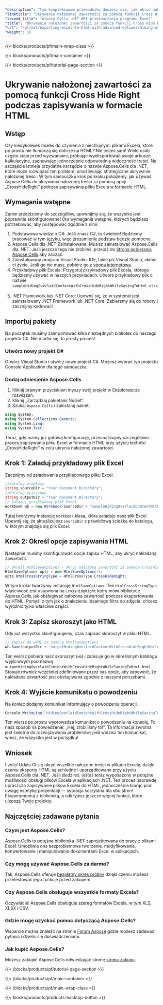 ```yaml
---
"description": "tym kompleksowym przewodniku dowiesz się, jak ukryć nakładaną zawartość w programie Excel podczas zapisywania w formacie HTML za pomocą Aspose.Cells dla platformy .NET."
"linktitle": "Ukrywanie nałożonej zawartości za pomocą funkcji Cross Hide Right podczas zapisywania w formacie HTML"
"second_title": "Aspose.Cells .NET API przetwarzania programu Excel"
"title": "Ukrywanie nałożonej zawartości za pomocą funkcji Cross Hide Right podczas zapisywania w formacie HTML"
"url": "/pl/net/exporting-excel-to-html-with-advanced-options/hiding-overlaid-content-with-cross-hide-right/"
"weight": 16
---
```


{{< blocks/products/pf/main-wrap-class >}}

{{< blocks/products/pf/main-container >}}

{{< blocks/products/pf/tutorial-page-section >}}

# Ukrywanie nałożonej zawartości za pomocą funkcji Cross Hide Right podczas zapisywania w formacie HTML

## Wstęp
Czy kiedykolwiek miałeś do czynienia z niechlujnymi plikami Excela, które po prostu nie tłumaczą się dobrze na HTML? Nie jesteś sam! Wiele osób często staje przed wyzwaniami, próbując wyeksportować swoje arkusze kalkulacyjne, zachowując jednocześnie odpowiednią widoczność treści. Na szczęście istnieje przydatne narzędzie o nazwie Aspose.Cells dla .NET, które może rozwiązać ten problem, umożliwiając strategiczne ukrywanie nałożonej treści. W tym samouczku krok po kroku pokażemy, jak używać Aspose.Cells do ukrywania nałożonej treści za pomocą opcji „CrossHideRight” podczas zapisywania pliku Excela w formacie HTML. 
## Wymagania wstępne
Zanim przejdziemy do szczegółów, upewnijmy się, że wszystko jest poprawnie skonfigurowane! Oto wymagania wstępne, których będziesz potrzebować, aby postępować zgodnie z nimi:
1. Podstawowa wiedza o C#: Jeśli znasz C#, to świetnie! Będziemy pracować w tym języku, więc zrozumienie podstaw będzie pomocne.
2. Aspose.Cells dla .NET Zainstalowane: Musisz zainstalować Aspose.Cells dla .NET. Jeśli jeszcze tego nie zrobiłeś, przejdź do [Strona pobierania Aspose.Cells](https://releases.aspose.com/cells/net/) aby zacząć.
3. Zainstalowany program Visual Studio: IDE, takie jak Visual Studio, ułatwi ci życie. Jeśli go nie masz, pobierz go z [strona internetowa](https://visualstudio.microsoft.com/).
4. Przykładowy plik Excela: Przygotuj przykładowy plik Excela, którego będziemy używać w naszych przykładach. Utwórz przykładowy plik o nazwie `sampleHidingOverlaidContentWithCrossHideRightWhileSavingToHtml.xlsx`.
5. .NET Framework lub .NET Core: Upewnij się, że w systemie jest zainstalowany .NET Framework lub .NET Core.
Zabierzmy się do roboty i zacznijmy kodować! 
## Importuj pakiety
Na początek musimy zaimportować kilka niezbędnych bibliotek do naszego projektu C#. Nie martw się, to prosty proces!
### Utwórz nowy projekt C#
Otwórz Visual Studio i utwórz nowy projekt C#. Możesz wybrać typ projektu Console Application dla tego samouczka.
### Dodaj odniesienie Aspose.Cells
1. Kliknij prawym przyciskiem myszy swój projekt w Eksploratorze rozwiązań.
2. Kliknij „Zarządzaj pakietami NuGet”.
3. Szukaj `Aspose.Cells` i zainstaluj pakiet.
```csharp
using System;
using System.Collections.Generic;
using System.Linq;
using System.Text;
```

Teraz, gdy mamy już gotową konfigurację, przeanalizujmy szczegółowo proces zapisywania pliku Excel w formacie HTML przy użyciu techniki „CrossHideRight” w celu ukrycia nałożonej zawartości.
## Krok 1: Załaduj przykładowy plik Excel
Zacznijmy od załadowania przykładowego pliku Excel.
```csharp
//Katalog źródłowy
string sourceDir = "Your Document Directory";
//Katalog wyjściowy
string outputDir = "Your Document Directory";
// Załaduj przykładowy plik Excel 
Workbook wb = new Workbook(sourceDir + "sampleHidingOverlaidContentWithCrossHideRightWhileSavingToHtml.xlsx");
```
Tutaj tworzymy instancję `Workbook` klasa, która załaduje nasz plik Excel. Upewnij się, że aktualizujesz `sourceDir` z prawidłową ścieżką do katalogu, w którym znajduje się plik Excel. 
## Krok 2: Określ opcje zapisywania HTML
Następnie musimy skonfigurować opcje zapisu HTML, aby ukryć nakładaną zawartość.
```csharp
// Określ HtmlSaveOptions - Ukryj nałożoną zawartość za pomocą CrossHideRight podczas zapisywania w formacie HTML
HtmlSaveOptions opts = new HtmlSaveOptions();
opts.HtmlCrossStringType = HtmlCrossType.CrossHideRight;
```
W tym kroku tworzymy instancję `HtmlSaveOptions`. Ten `HtmlCrossStringType` właściwość jest ustawiona na `CrossHideRight` który mówi bibliotece Aspose.Cells, jak obsługiwać nałożoną zawartość podczas eksportowania do HTML. Pomyśl o tym jak o znalezieniu idealnego filtra do zdjęcia; chcesz wyróżnić tylko właściwe części.
## Krok 3: Zapisz skoroszyt jako HTML
Gdy już wszystko skonfigurujemy, czas zapisać skoroszyt w pliku HTML.
```csharp
// Zapisz do HTML za pomocą HtmlSaveOptions
wb.Save(outputDir + "outputHidingOverlaidContentWithCrossHideRightWhileSavingToHtml.html", opts);
```
Ten wiersz pobiera nasz skoroszyt (`wb`) i zapisuje go w określonym katalogu wyjściowym pod nazwą `outputHidingOverlaidContentWithCrossHideRightWhileSavingToHtml.html`. Stosuje również wcześniej zdefiniowane przez nas opcje, aby zapewnić, że nakładana zawartość jest obsługiwana zgodnie z naszymi potrzebami.
## Krok 4: Wyjście komunikatu o powodzeniu
Na koniec dodajmy komunikat informujący o powodzeniu operacji.
```csharp
Console.WriteLine("HidingOverlaidContentWithCrossHideRightWhileSavingToHtml executed successfully.");
```
Ten wiersz po prostu wyprowadza komunikat o powodzeniu na konsolę. To nasz sposób na powiedzenie: „Hej, zrobiliśmy to!”. Ta informacja zwrotna jest świetna do rozwiązywania problemów; jeśli widzisz ten komunikat, wiesz, że wszystko jest w porządku!

## Wniosek
I voilà! Udało Ci się ukryć wszelkie nałożone treści w plikach Excela, dzięki czemu eksporty HTML są schludne i uporządkowane przy użyciu Aspose.Cells dla .NET. Jeśli śledziłeś, jesteś teraz wyposażony w potężne możliwości obsługi plików Excela w aplikacjach .NET. 
Ten proces naprawdę upraszcza zapisywanie plików Excela do HTML, jednocześnie biorąc pod uwagę estetykę prezentacji — sytuacja korzystna dla obu stron! Eksperymentuj z biblioteką, a odkryjesz jeszcze więcej funkcji, które ulepszą Twoje projekty.
## Najczęściej zadawane pytania
### Czym jest Aspose.Cells?
Aspose.Cells to potężna biblioteka .NET zaprojektowana do pracy z plikami Excel. Umożliwia ona bezproblemowe tworzenie, modyfikowanie, konwertowanie i manipulowanie dokumentami Excel w aplikacjach.
### Czy mogę używać Aspose.Cells za darmo?
Tak, Aspose.Cells oferuje [bezpłatny okres próbny](https://releases.aspose.com/) dzięki czemu możesz przetestować jego funkcje przed zakupem.
### Czy Aspose.Cells obsługuje wszystkie formaty Excela?
Oczywiście! Aspose.Cells obsługuje szereg formatów Excela, w tym XLS, XLSX i CSV.
### Gdzie mogę uzyskać pomoc dotyczącą Aspose.Cells?
Wsparcie można znaleźć na stronie [Forum Aspose](https://forum.aspose.com/c/cells/9) gdzie możesz zadawać pytania i dzielić się doświadczeniami.
### Jak kupić Aspose.Cells?
Możesz zakupić Aspose.Cells odwiedzając stronę [strona zakupu](https://purchase.aspose.com/buy).

{{< /blocks/products/pf/tutorial-page-section >}}

{{< /blocks/products/pf/main-container >}}

{{< /blocks/products/pf/main-wrap-class >}}

{{< blocks/products/products-backtop-button >}}
